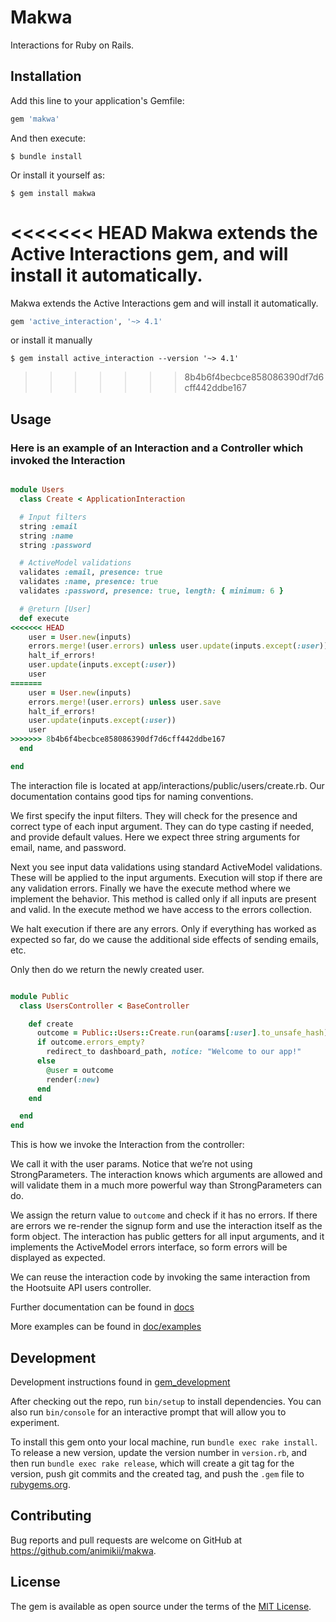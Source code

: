 # Makwa

Interactions for Ruby on Rails.

## Installation

Add this line to your application's Gemfile:

```ruby
gem 'makwa'
```

And then execute:

```shell
$ bundle install
```

Or install it yourself as:

```shell
$ gem install makwa
```

<<<<<<< HEAD
Makwa extends the Active Interactions gem, and will install it automatically.
=======
Makwa extends the Active Interactions gem and will install it automatically.

```ruby
gem 'active_interaction', '~> 4.1'
```

or install it manually

```shell
$ gem install active_interaction --version '~> 4.1' 
```
>>>>>>> 8b4b6f4becbce858086390df7d6cff442ddbe167

## Usage

### Here is an example of an Interaction and a Controller which invoked the Interaction

```ruby

module Users
  class Create < ApplicationInteraction

  # Input filters
  string :email
  string :name
  string :password

  # ActiveModel validations
  validates :email, presence: true
  validates :name, presence: true
  validates :password, presence: true, length: { minimum: 6 }

  # @return [User]
  def execute
<<<<<<< HEAD
    user = User.new(inputs)
    errors.merge!(user.errors) unless user.update(inputs.except(:user))
    halt_if_errors!
    user.update(inputs.except(:user))
    user
=======
	user = User.new(inputs)
	errors.merge!(user.errors) unless user.save
	halt_if_errors!
	user.update(inputs.except(:user))
	user
>>>>>>> 8b4b6f4becbce858086390df7d6cff442ddbe167
  end

end
```

The interaction file is located at app/interactions/public/users/create.rb. Our documentation contains good tips for
naming conventions.

We first specify the input filters. They will check for the presence and correct type of each input argument. They can
do type casting if needed, and provide default values. Here we expect three string arguments for email, name, and
password.

Next you see input data validations using standard ActiveModel validations. These will be applied to the input
arguments. Execution will stop if there are any validation errors. Finally we have the execute method where we implement
the behavior. This method is called only if all inputs are present and valid. In the execute method we have access to
the errors collection.

We halt execution if there are any errors. Only if everything has worked as expected so far, do we cause the additional
side effects of sending emails, etc.

Only then do we return the newly created user.

```ruby

module Public
  class UsersController < BaseController

    def create
      outcome = Public::Users::Create.run(oarams[:user].to_unsafe_hash)
      if outcome.errors_empty?
        redirect_to dashboard_path, notice: "Welcome to our app!"
      else
        @user = outcome
        render(:new)
      end
    end

  end
end
```

This is how we invoke the Interaction from the controller:

We call it with the user params. Notice that we’re not using StrongParameters. The interaction knows which arguments are
allowed and will validate them in a much more powerful way than StrongParameters can do.

We assign the return value to `outcome` and check if it has no errors. If there are errors we re-render the signup form
and use the interaction itself as the form object. The interaction has public getters for all input arguments, and it
implements the ActiveModel errors interface, so form errors will be displayed as expected.

We can reuse the interaction code by invoking the same interaction from the Hootsuite API users controller.

Further documentation can be found in [docs](doc/guides/01-why_interactions_tldr.md)

More examples can be found in [doc/examples](dov/examples)

## Development

Development instructions found in [gem_development](gem_development/how_to_release_new_version.md)

After checking out the repo, run `bin/setup` to install dependencies. You can also run `bin/console` for an interactive
prompt that will allow you to experiment.

To install this gem onto your local machine, run `bundle exec rake install`. To release a new version, update the
version number in `version.rb`, and then run `bundle exec rake release`, which will create a git tag for the version,
push git commits and the created tag, and push the `.gem` file to [rubygems.org](https://rubygems.org).

## Contributing

Bug reports and pull requests are welcome on GitHub at https://github.com/animikii/makwa.

## License

The gem is available as open source under the terms of the [MIT License](https://opensource.org/licenses/MIT).

